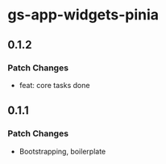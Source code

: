 # gs-app-widgets-pinia

## 0.1.2

### Patch Changes

- feat: core tasks done

## 0.1.1

### Patch Changes

- Bootstrapping, boilerplate

